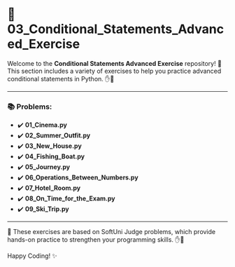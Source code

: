 # 🐍 03_Conditional_Statements_Advanced_Exercise

Welcome to the **Conditional Statements Advanced Exercise** repository! 🎉 This section includes a variety of exercises to help you practice advanced conditional statements in Python. ✋👋

---

### 📚 Problems:

- ✔️ **01_Cinema.py**
- ✔️ **02_Summer_Outfit.py**
- ✔️ **03_New_House.py**
- ✔️ **04_Fishing_Boat.py**
- ✔️ **05_Journey.py**
- ✔️ **06_Operations_Between_Numbers.py**
- ✔️ **07_Hotel_Room.py**
- ✔️ **08_On_Time_for_the_Exam.py**
- ✔️ **09_Ski_Trip.py**

---

🚀 These exercises are based on SoftUni Judge problems, which provide hands-on practice to strengthen your programming skills. ✋👋

Happy Coding! ✨
